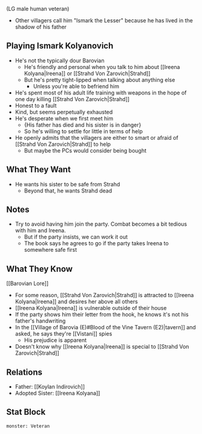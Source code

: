 (LG male human veteran)
- Other villagers call him "Ismark the Lesser" because he has lived in the shadow of his father

## Playing Ismark Kolyanovich
- He's not the typically dour Barovian
	- He's friendly and personal when you talk to him about [[Ireena Kolyana|Ireena]] or [[Strahd Von Zarovich|Strahd]]
	- But he's pretty tight-lipped when talking about anything else
		- Unless you're able to befriend him
- He's spent most of his adult life training with weapons in the hope of one day killing [[Strahd Von Zarovich|Strahd]]
- Honest to a fault
- Kind, but seems perpetually exhausted
- He's desperate when we first meet him
	- {His father has died and his sister is in danger}
	- So he's willing to settle for little in terms of help
- He openly admits that the villagers are either to smart or afraid of [[Strahd Von Zarovich|Strahd]] to help
	- But maybe the PCs would consider being bought
 

## What They Want
- He wants his sister to be safe from Strahd
	- Beyond that, he wants Strahd dead

## Notes
- Try to avoid having him join the party. Combat becomes a bit tedious with him and Ireena.
	- But if the party insists, we can work it out
	- The book says he agrees to go if the party takes Ireena to somewhere safe first

## What They Know
[[Barovian Lore]]
- For some reason, [[Strahd Von Zarovich|Strahd]] is attracted to [[Ireena Kolyana|Ireena]] and desires her above all others
- [[Ireena Kolyana|Ireena]] is vulnerable outside of their house
- If the party shows him their letter from the hook, he knows it's not his father's handwriting
- In the [[Village of Barovia (E)#Blood of the Vine Tavern (E2)|tavern]] and asked, he says they're [[Vistani]] spies
	- His prejudice is apparent
- Doesn't know why [[Ireena Kolyana|Ireena]] is special to [[Strahd Von Zarovich|Strahd]]

## Relations
- Father: [[Koylan Indirovich]]
- Adopted Sister: [[Ireena Kolyana]]

## Stat Block

```statblock
monster: Veteran
```
